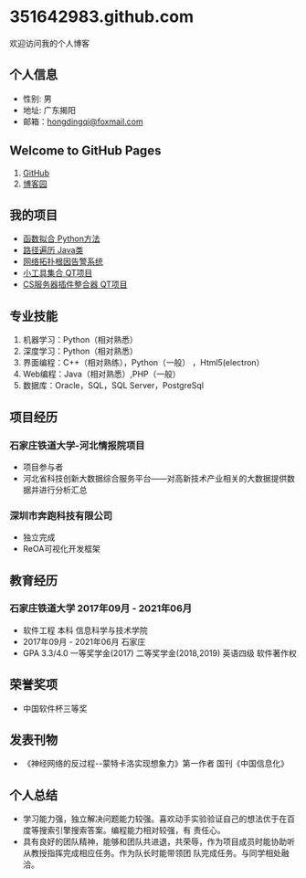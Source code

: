 # 351642983.github.com

欢迎访问我的个人博客

## 个人信息
- 性别: 男
- 地址: 广东揭阳
- 邮箱：hongdingqi@foxmail.com

## Welcome to GitHub Pages

1. [GitHub](https://github.com/351642983)
2. [博客园](https://www.cnblogs.com/halone)

## 我的项目

- [函数拟合 Python方法](https://github.com/351642983/CurveFitPredict)
- [路径遍历 Java类](https://github.com/351642983/Subway)
- [网络拓扑根因告警系统](https://github.com/351642983/FindWebRoot)
- [小工具集合 QT项目](https://github.com/351642983/LittleWindowTools)
- [CS服务器插件整合器 QT项目](https://github.com/351642983/CS_Plugin_test)


## 专业技能
1. 机器学习：Python（相对熟悉） 
2. 深度学习：Python（相对熟悉） 
3. 界面编程：C++（相对熟练），Python（一般） ，Html5(electron）
4. Web编程：Java（相对熟悉）,PHP（一般） 
5. 数据库：Oracle，SQL，SQL	Server，PostgreSql


## 项目经历
### 石家庄铁道大学-河北情报院项目
- 项目参与者
- 河北省科技创新大数据综合服务平台——对高新技术产业相关的大数据提供数据并进行分析汇总 

### 深圳市奔跑科技有限公司
- 独立完成
- ReOA可视化开发框架

## 教育经历 
### 石家庄铁道大学       2017年09月	-	2021年06月 
- 软件工程	本科	信息科学与技术学院
- 2017年09月		-	2021年06月 石家庄
- GPA	3.3/4.0		一等奖学金(2017)		二等奖学金(2018,2019) 英语四级		软件著作权 

## 荣誉奖项 
- 中国软件杯三等奖

## 发表刊物
- 《神经网络的反过程--蒙特卡洛实现想象力》第一作者	国刊《中国信息化》 

## 个人总结 
- 学习能力强，独立解决问题能力较强。喜欢动手实验验证自己的想法优于在百度等搜索引擎搜索答案。编程能力相对较强，有 责任心。
- 具有良好的团队精神，能够和团队共进退，共荣辱，作为项目成员时能协助听从教授指挥完成相应任务。作为队长时能带领团 队完成任务。与同学相处融洽。

